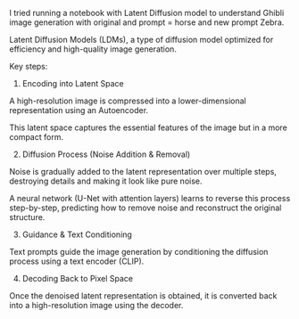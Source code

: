 I tried running a notebook with Latent Diffusion model to understand Ghibli image generation with original and prompt = horse and new prompt Zebra.

Latent Diffusion Models (LDMs), a type of diffusion model optimized for efficiency and high-quality image generation. 

Key steps:
1. Encoding into Latent Space

A high-resolution image is compressed into a lower-dimensional representation using an Autoencoder.

This latent space captures the essential features of the image but in a more compact form.


2. Diffusion Process (Noise Addition & Removal)

Noise is gradually added to the latent representation over multiple steps, destroying details and making it look like pure noise.

A neural network (U-Net with attention layers) learns to reverse this process step-by-step, predicting how to remove noise and reconstruct the original structure.



3. Guidance & Text Conditioning

Text prompts guide the image generation by conditioning the diffusion process using a text encoder (CLIP).



4. Decoding Back to Pixel Space

Once the denoised latent representation is obtained, it is converted back into a high-resolution image using the decoder.


